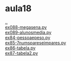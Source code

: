# aula18 
<a href='https://gabrielryanft.github.io/learning/cursoemvideo/python/exerciciospython' target='_self' rel='prev'>..</a><br/>
<a href='https://gabrielryanft.github.io/learning/cursoemvideo/python/exerciciospython/aula18/ex088-megasena.py' target='_blank' rel='next'>ex088-megasena.py</a><br/>
<a href='https://gabrielryanft.github.io/learning/cursoemvideo/python/exerciciospython/aula18/ex089-alunosmedia.py' target='_blank' rel='next'>ex089-alunosmedia.py</a><br/>
<a href='https://gabrielryanft.github.io/learning/cursoemvideo/python/exerciciospython/aula18/ex84-pessoaepeso.py' target='_blank' rel='next'>ex84-pessoaepeso.py</a><br/>
<a href='https://gabrielryanft.github.io/learning/cursoemvideo/python/exerciciospython/aula18/ex85-7numspareseimpares.py' target='_blank' rel='next'>ex85-7numspareseimpares.py</a><br/>
<a href='https://gabrielryanft.github.io/learning/cursoemvideo/python/exerciciospython/aula18/ex86-tabela.py' target='_blank' rel='next'>ex86-tabela.py</a><br/>
<a href='https://gabrielryanft.github.io/learning/cursoemvideo/python/exerciciospython/aula18/ex87-tabela2.py' target='_blank' rel='next'>ex87-tabela2.py</a><br/>
